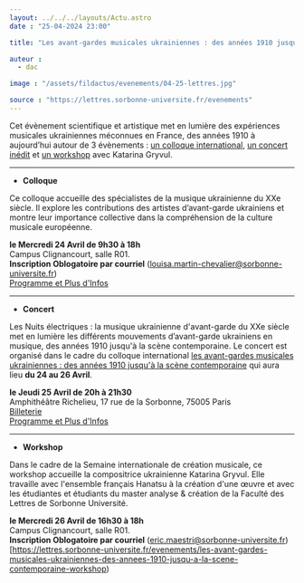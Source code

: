 ```yaml
---
layout: ../../../layouts/Actu.astro
date : "25-04-2024 23:00"

title: "Les avant-gardes musicales ukrainiennes : des années 1910 jusqu'à la scène contemporaine"

auteur :
  - dac

image : "/assets/fildactus/evenements/04-25-lettres.jpg"

source : "https://lettres.sorbonne-universite.fr/evenements"
---
```


Cet évènement scientifique et artistique met en lumière des expériences musicales ukrainiennes méconnues en France, des années 1910 à aujourd’hui autour de 3 évènements : [un colloque international](https://lettres.sorbonne-universite.fr/evenements/les-avant-gardes-musicales-ukrainiennes-des-annees-1910-jusqu-a-la-scene-contemporaine-colloque), [un concert inédit](https://lettres.sorbonne-universite.fr/evenements/les-nuits-electriques-la-musique-ukrainienne-davant-garde-du-xxe-siecle) et [un workshop](https://lettres.sorbonne-universite.fr/evenements/les-avant-gardes-musicales-ukrainiennes-des-annees-1910-jusqu-a-la-scene-contemporaine-workshop) avec Katarina Gryvul.

---

- __Colloque__

Ce colloque accueille des spécialistes de la musique ukrainienne du XXe siècle. Il explore les contributions des artistes d’avant-garde ukrainiens et montre leur importance collective dans la compréhension de la culture musicale européenne.

__le Mercredi 24 Avril de 9h30 à 18h__  
Campus Clignancourt, salle R01.  
__Inscription Oblogatoire par courriel__ (louisa.martin-chevalier@sorbonne-universite.fr)  
[Programme et Plus d'Infos](https://lettres.sorbonne-universite.fr/evenements/les-avant-gardes-musicales-ukrainiennes-des-annees-1910-jusqu-a-la-scene-contemporaine-colloque)

---

- __Concert__

Les Nuits électriques : la musique ukrainienne d'avant-garde du XXe siècle met en lumière les différents mouvements d’avant-garde ukrainiens en musique, des années 1910 jusqu'à la scène contemporaine. Le concert est organisé dans le cadre du colloque international [les avant-gardes musicales ukrainiennes : des années 1910 jusqu'à la scène contemporaine](https://lettres.sorbonne-universite.fr/evenements/les-avant-gardes-musicales-ukrainiennes-des-annees-1910-jusqu-a-la-scene-contemporaine-colloque) qui aura lieu __du 24 au 26 Avril__.

__le Jeudi 25 Avril de 20h à 21h30__  
Amphithéâtre Richelieu, 17 rue de la Sorbonne, 75005 Paris  
[Billeterie](https://www.billetweb.fr/les-avant-gardes-musicales-ukrainiennes-des-annees-1910-jusqua-la-scene-contemporaine&multi=16474&margin=no_margin&color=0A99D1&parent=agendadac&margin=no_margin&color=0A99D1)  
[Programme et Plus d'Infos](https://lettres.sorbonne-universite.fr/evenements/les-nuits-electriques-la-musique-ukrainienne-davant-garde-du-xxe-siecle)

---

- __Workshop__

Dans le cadre de la Semaine internationale de création musicale, ce workshop accueille la compositrice ukrainienne Katarina Gryvul. Elle travaille avec l'ensemble français Hanatsu à la création d'une œuvre et avec les étudiantes et étudiants du master analyse & création de la Faculté des Lettres de Sorbonne Université.

__le Mercredi 26 Avril de 16h30 à 18h__  
Campus Clignancourt, salle R01.  
__Inscription Oblogatoire par courriel__ (eric.maestri@sorbonne-universite.fr)  
[https://lettres.sorbonne-universite.fr/evenements/les-avant-gardes-musicales-ukrainiennes-des-annees-1910-jusqu-a-la-scene-contemporaine-workshop)

